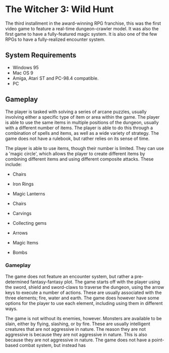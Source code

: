 # The Witcher 3: Wild Hunt

The third installment in the award-winning RPG franchise, this was the first video game to feature a real-time dungeon-crawler model. It was also the first game to have a fully-featured magic system. It is also one of the few RPGs to have a fully-realized encounter system.

## System Requirements

*    Windows 95
*   Mac OS 9
*   Amiga, Atari ST and PC-98.4 compatible.
*   PC

## Gameplay

The player is tasked with solving a series of arcane puzzles, usually involving either a specific type of item or area within the game. The player is able to use the same items in multiple positions of the dungeon, usually with a different number of items. The player is able to do this through a combination of spells and items, as well as a wide variety of strategy. The game does not have a rulebook, but rather relies on its sense of time.

The player is able to use items, though their number is limited. They can use a 'magic circle', which allows the player to create different items by combining different items and using different composite attacks. These include:

*   Chairs

*   Iron Rings
*   Magic Lanterns

*   Chairs

*   Carvings

*   Collecting gems

*   Arrows
*   Magic Items

*   Bombs

### Gameplay

The game does not feature an encounter system, but rather a pre-determined fantasy-fantasy plot. The game starts off with the player using the sword, shield and sword-claws to traverse the dungeon, using the arrow keys to execute a number of actions. These are usually associated with the three elements; fire, water and earth. The game does however have some options for the player to use each element, including using them in different ways.

The game is not without its enemies, however. Monsters are available to be slain, either by flying, slashing, or by fire. These are usually intelligent creatures that are not aggressive in nature. The reason they are not aggressive is because they are not aggressive in nature. This is also because they are not aggressive in nature. The game does not have a point-based combat system, but instead has